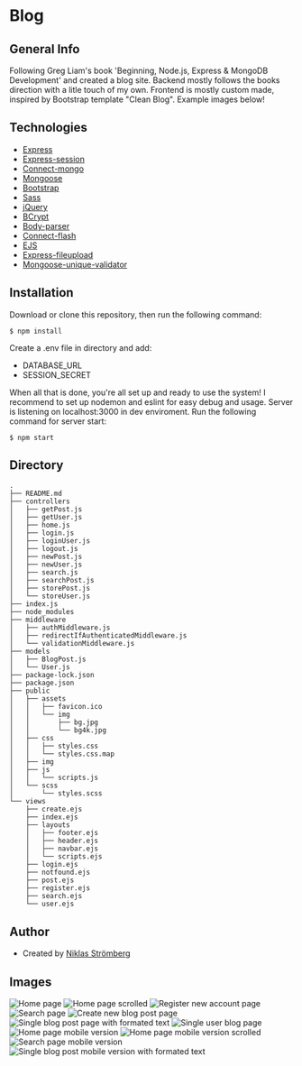 # Blog

## General Info

Following Greg Liam's book 'Beginning, Node.js, Express & MongoDB Development' and created a blog site. Backend mostly follows the books direction with a litle touch of my own. Frontend is mostly custom made, inspired by Bootstrap template "Clean Blog". Example images below!

## Technologies

- [Express](https://github.com/expressjs/express)
- [Express-session](https://github.com/expressjs/session)
- [Connect-mongo](https://github.com/jdesboeufs/connect-mongo)
- [Mongoose](https://github.com/Automattic/mongoose)
- [Bootstrap](https://github.com/twbs/bootstrap)
- [Sass](https://github.com/sass/sass)
- [jQuery](https://github.com/jquery/jquery)
- [BCrypt](https://github.com/kelektiv/node.bcrypt.js/)
- [Body-parser](https://github.com/expressjs/body-parser)
- [Connect-flash](https://github.com/jaredhanson/connect-flash)
- [EJS](https://github.com/mde/ejs)
- [Express-fileupload](https://github.com/richardgirges/express-fileupload)
- [Mongoose-unique-validator](https://github.com/blakehaswell/mongoose-unique-validator)

## Installation

Download or clone this repository, then run the following command:

```
$ npm install
```

Create a .env file in directory and add:

- DATABASE_URL
- SESSION_SECRET

When all that is done, you're all set up and ready to use the system!
I recommend to set up nodemon and eslint for easy debug and usage.
Server is listening on localhost:3000 in dev enviroment.
Run the following command for server start:

```
$ npm start
```
## Directory
```
.
├── README.md
├── controllers
│   ├── getPost.js
│   ├── getUser.js
│   ├── home.js
│   ├── login.js
│   ├── loginUser.js
│   ├── logout.js
│   ├── newPost.js
│   ├── newUser.js
│   ├── search.js
│   ├── searchPost.js
│   ├── storePost.js
│   └── storeUser.js
├── index.js
├── node_modules
├── middleware
│   ├── authMiddleware.js
│   ├── redirectIfAuthenticatedMiddleware.js
│   └── validationMiddleware.js
├── models
│   ├── BlogPost.js
│   └── User.js
├── package-lock.json
├── package.json
├── public
│   ├── assets
│   │   ├── favicon.ico
│   │   └── img
│   │       ├── bg.jpg
│   │       └── bg4k.jpg
│   ├── css
│   │   ├── styles.css
│   │   └── styles.css.map
│   ├── img
│   ├── js
│   │   └── scripts.js
│   └── scss
│       └── styles.scss
└── views
    ├── create.ejs
    ├── index.ejs
    ├── layouts
    │   ├── footer.ejs
    │   ├── header.ejs
    │   ├── navbar.ejs
    │   └── scripts.ejs
    ├── login.ejs
    ├── notfound.ejs
    ├── post.ejs
    ├── register.ejs
    ├── search.ejs
    └── user.ejs
```
## Author

- Created by [Niklas Strömberg](https://www.linkedin.com/in/niklas-str%C3%B6mberg-59b428169)

## Images

![Home page](public/img/example_img1.jpg)
![Home page scrolled](public/img/examle_img2.jpg)
![Register new account page](public/img/example_img3.jpg)
![Search page](public/img/example_img4.jpg)
![Create new blog post page](public/img/example_img5.jpg)
![Single blog post page with formated text](public/img/example_img6.jpg)
![Single user blog page](public/img/example_img7.jpg)
![Home page mobile version](public/img/example_img8.jpg)
![Home page mobile version scrolled](public/img/example_img9.jpg)
![Search page mobile version](public/img/example_img10.jpg)
![Single blog post mobile version with formated text](public/img/example_img11.jpg)
